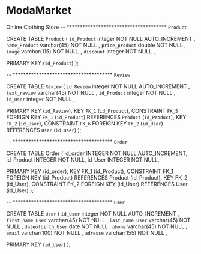 # ModaMarket
Online Clothing Store
-- ************************************** `Product`

CREATE TABLE `Product`
(
 `id_Product`    integer NOT NULL AUTO_INCREMENT ,
 `name_Product`  varchar(45) NOT NULL ,
 `price_product` double NOT NULL ,
 `image`         varchar(115) NOT NULL ,
 `discount`      integer NOT NULL ,

PRIMARY KEY (`id_Product`)
);

-- ************************************** `Review`

CREATE TABLE `Review`
(
 `id_Review`   integer NOT NULL AUTO_INCREMENT ,
 `text_review` varchar(45) NOT NULL ,
 `id_Product`  integer NOT NULL ,
 `id_User`     integer NOT NULL ,

PRIMARY KEY (`id_Review`),
KEY `FK_1` (`id_Product`),
CONSTRAINT `FK_5` FOREIGN KEY `FK_1` (`id_Product`) REFERENCES `Product` (`id_Product`),
KEY `FK_2` (`id_User`),
CONSTRAINT `FK_6` FOREIGN KEY `FK_2` (`id_User`) REFERENCES `User` (`id_User`)
);


-- ************************************** `Order`

CREATE TABLE Order (
  id_order INTEGER NOT NULL AUTO_INCREMENT,
  id_Product INTEGER NOT NULL,
  id_User INTEGER NOT NULL,
  
  PRIMARY KEY (id_order),
  KEY FK_1 (id_Product),
  CONSTRAINT FK_1 FOREIGN KEY (id_Product) REFERENCES Product (id_Product),
  KEY FK_2 (id_User),
  CONSTRAINT FK_2 FOREIGN KEY (id_User) REFERENCES User (id_User)
);



-- ************************************** `User`

CREATE TABLE `User`
(
 `id_User`          integer NOT NULL AUTO_INCREMENT ,
 `first_name_User`  varchar(45) NOT NULL ,
 `last_name_User`   varchar(45) NOT NULL ,
 `dateofbirth_User` date NOT NULL ,
 `phone`            varchar(45) NOT NULL ,
 `email`            varchar(100) NOT NULL ,
 `adresse`          varchar(155) NOT NULL ,

PRIMARY KEY (`id_User`)
);
